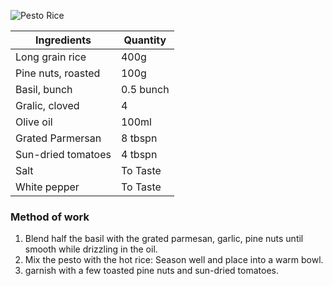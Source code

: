 ![Pesto Rice](resource:assets/images/pastaNoodles/pesto_rice.jpg)

|Ingredients|Quantity|
|-----------|--------|
|Long grain rice| 400g|
| Pine nuts, roasted|100g|
|Basil, bunch| 0.5 bunch|
|Gralic, cloved| 4|
|Olive oil|100ml|
|Grated Parmersan| 8 tbspn|
| Sun-dried tomatoes|4 tbspn|
|Salt| To Taste|
|White pepper|To Taste|

### **Method of work**
1. Blend half the basil with the grated parmesan, garlic, pine nuts until smooth while drizzling in the oil.
2. Mix the pesto with the hot rice: Season well and place into a warm bowl.
3. garnish with a few toasted pine nuts and sun-dried tomatoes.